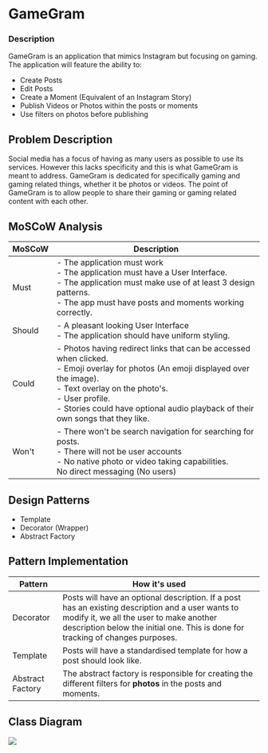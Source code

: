 # GameGram
### Description
GameGram is an application that mimics Instagram but focusing on gaming. The application will feature the ability to:
- Create Posts
- Edit Posts
- Create a Moment (Equivalent of an Instagram Story)
- Publish Videos or Photos within the posts or moments
- Use filters on photos before publishing

## Problem Description
Social media has a focus of having as many users as possible to use its services. However this lacks specificity and this is what GameGram is meant to address. GameGram is dedicated for specifically gaming and gaming related things, whether it be photos or videos. The point of GameGram is to allow people to share their gaming or gaming related content with each other.
## MoSCoW Analysis
| MoSCoW | Description | 
| --- | --- | 
| Must | - The application must work <br> - The application must have a User Interface. <br> - The application must make use of at least 3 design patterns. <br> - The app must have posts and moments working correctly. |
| Should | - A pleasant looking User Interface <br> - The application should have uniform styling. |
| Could | - Photos having redirect links that can be accessed when clicked. <br> - Emoji overlay for photos (An emoji displayed over the image). <br> - Text overlay on the photo's. <br> - User profile. <br> - Stories could have optional audio playback of their own songs that they like. | 
| Won't | - There won't be search navigation for searching for posts. <br> - There will not be user accounts <br> - No native photo or video taking capabilities. <br> No direct messaging (No users) |


## Design Patterns 
- Template
- Decorator (Wrapper)
- Abstract Factory

## Pattern Implementation
| Pattern | How it's used |
| --- | --- | 
| Decorator | Posts will have an optional description. If a post has an existing description and a user wants to modify it, we all the user to make another description below the initial one. This is done for tracking of changes purposes. | 
| Template | Posts will have a standardised template for how a post should look like. |
| Abstract Factory | The abstract factory is responsible for creating the different filters for **photos** in the posts and moments. |

## Class Diagram
[<img src="GameGram/class-diagram">](https://github.com/Andreikova/GameGram/blob/main/class-diagram.png)

